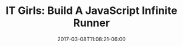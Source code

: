 ---
what: website
external: https://la-wit.github.io/build-an-infinite-runner
title: "IT Girls: Build A JavaScript Infinite Runner"
authors: ["Keisha S Perkins"]
ignore: true
date: 2017-03-08T11:08:21-06:00
---